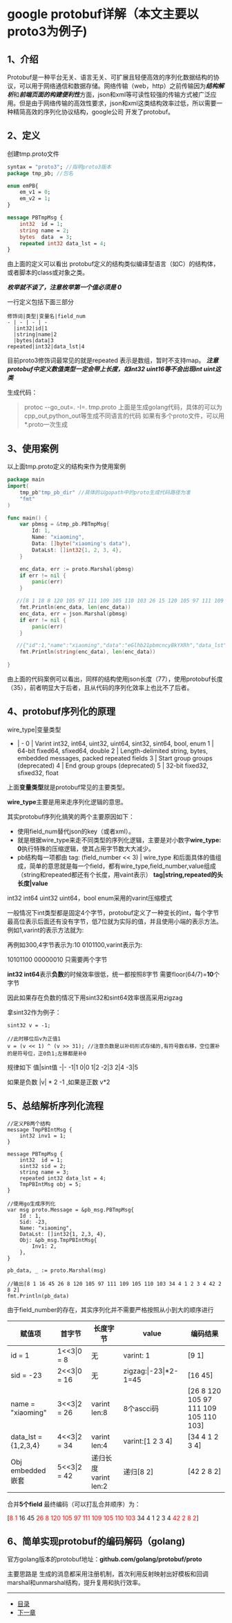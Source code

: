# google protobuf详解（本文主要以proto3为例子)



## 1、介绍
Protobuf是一种平台无关、语言无关、可扩展且轻便高效的序列化数据结构的协议，可以用于网络通信和数据存储。网络传输（web，http）之前传输因为***结构解析***和***前端页面的构建便利性***方面，json和xml等可读性较强的传输方式被广泛应用。但是由于网络传输的高效性要求，json和xml这类结构效率过低，所以需要一种精简高效的序列化协议结构，google公司 开发了protobuf。

## 2、定义
创建tmp.proto文件
```protobuf
syntax = "proto3"; //指明proto3版本
package tmp_pb; //包名

enum emPB{
	em_v1 = 0;
	em_v2 = 1;
}

message PBTmpMsg {
	int32  id = 1;
	string name = 2;
	bytes  data  = 3;
	repeated int32 data_lst = 4;
}

```

由上面的定义可以看出 protobuf定义的结构类似编译型语言（如C）的结构体，或者脚本的class或对象之类。

***枚举就不谈了，注意枚举第一个值必须是 0***

一行定义包括下面三部分

    修饰词|类型|变量名|field_num
    - | - | - | - 
      |int32|id|1
      |string|name|2
      |bytes|data|3
    repeated|int32|data_lst|4

目前proto3修饰词最常见的就是repeated 表示是数组，暂时不支持map。
***注意protobuf中定义数值类型一定会带上长度，如int32 uint16等不会出现int uint这类***

生成代码：
> protoc --go_out=. -I=. tmp.proto
	上面是生成golang代码，具体的可以为cpp_out,python_out等生成不同语言的代码
	如果有多个proto文件，可以用*.proto一次生成

## 3、使用案例
以上面tmp.proto定义的结构来作为使用案例

```go
package main
import(
	tmp_pb"tmp_pb_dir" //具体的以gopath中的proto生成代码路径为准
	"fmt"
)

func main() {
	var pbmsg = &tmp_pb.PBTmpMsg{
		Id: 1,
		Name: "xiaoming",
		Data: []byte("xiaoming's data"),
		DataLst: []int32{1, 2, 3, 4},
	}

	enc_data, err := proto.Marshal(pbmsg)
	if err != nil {
		panic(err)
	}

   //[8 1 18 8 120 105 97 111 109 105 110 103 26 15 120 105 97 111 109 105 110 103 39 115 32 100 97 116 97 34 4 1 2 3 4] 35
	fmt.Println(enc_data, len(enc_data))
	enc_data, err = json.Marshal(pbmsg)
	if err != nil {
		panic(err)
	}

   //{"id":1,"name":"xiaoming","data":"eGlhb21pbmcncyBkYXRh","data_lst":[1,2,3,4]} 77
	fmt.Println(string(enc_data), len(enc_data))
	
}

```
由上面的代码案例可以看出，同样的结构使用json长度（77），使用protobuf长度（35），前者明显大于后者，且从代码的序列化效率上也比不了后者。

## 4、protobuf序列化的原理
  wire_type|变量类型
  - | - 
  0	| Varint int32, int64, uint32, uint64, sint32, sint64, bool, enum
  1	| 64-bit fixed64, sfixed64, double
  2	| Length-delimited string, bytes, embedded messages, packed repeated fields
  3	| Start group groups (deprecated)
  4	| End group groups (deprecated)
  5	| 32-bit fixed32, sfixed32, float

上面**变量类型**就是protobuf常见的主要类型。

**wire_type**主要是用来走序列化逻辑的意思。

其实protobuf序列化搞笑的两个主要原因如下：

- 使用field_num替代json的key（或者xml）。
- 就是根据wire_type来走不同类型的序列化逻辑，主要是对小数字**wire_type: 0**执行特殊的压缩逻辑，使其占用字节数大大减少。
- pb结构每一项都由 tag: (field_number << 3) | wire_type 和后面具体的值组成，简单的意思就是每一个field，都有wire_type,field_number,value组成（string和repeated都还有个长度，用vaint表示）
  **tag|string,repeated的头长度|value**


int32 int64 uint32 uint64，bool enum采用的varint压缩模式

一般情况下int类型都是固定4个字节，protobuf定义了一种变长的int，每个字节最高位表示后面还有没有字节，低7位就为实际的值，并且使用小端的表示方法。例如1,varint的表示方法就为:

再例如300,4字节表示为:10 0101100,varint表示为:

10101100 00000010 只需要两个字节

**int32 int64**表示**负数**的时候效率很低，统一都按照8字节 需要floor(64/7)=**10**个字节

因此如果存在负数的情况下用sint32和sint64效率很高采用zigzag

拿sint32作为例子：

```伪代码
sint32 v = -1;

//此时移位后v为正值1
v = (v << 1) ^ (v >> 31); //注意负数是以补码形式存储的,有符号数右移，空位置补的是符号位，正0负1;左移都是补0

```
规律如下
值|sint值
-|-
-1|1
0|0
1|2
-2|3
2|4
-3|5

如果是负数 |v| * 2 -1 ,如果是正数 v*2

## 5、总结解析序列化流程

```伪代码
//定义PB两个结构
message TmpPBIntMsg {
    int32 inv1 = 1;
}

message PBTmpMsg {
    int32  id = 1;
    sint32 sid = 2;
    string name = 3;
    repeated int32 data_lst = 4;
    TmpPBIntMsg obj = 5;
}

//使用go生成序列化
var msg proto.Message = &pb_msg.PBTmpMsg{
    Id : 1,
    Sid: -23,
    Name: "xiaoming",
    DataLst: []int32{1, 2,3, 4},
    Obj: &pb_msg.TmpPBIntMsg{
    	Inv1: 2,
    },
}

pb_data, _ := proto.Marshal(msg)

//输出[8 1 16 45 26 8 120 105 97 111 109 105 110 103 34 4 1 2 3 4 42 2 8 2]
fmt.Println(pb_data)
```

由于field_number的存在，其实序列化并不需要严格按照从小到大的顺序进行

  赋值项|首字节|长度字节|value|编码结果
  -| - | -| - | - 
  id = 1|1<<3\|0 = 8  | 无|varint: 1 |[9 1]
  sid = -23|2<<3\|0 = 16  | 无|zigzag:\|-23\|*2-1=45 |[16 45]
  name = "xiaoming"|3<<3\|2 = 26  | varint len:8|8个ascci码|[26 8 120 105 97 111 109 105 110 103]
  data_lst = {1,2,3,4}|4<<3\|2 = 34  | varint len:4|varint:[1 2 3 4]| [34 4 1 2 3 4]
  Obj embedded嵌套|5<<3\|2 = 42  | 递归长度 varint len:2 |递归[8 2]| [42 2 8 2]

合并**5个field** 最终编码（可以打乱合并顺序）为：

[<font color='red'>8 1</font> 16 45 <font color='red'>26 8 120 105 97 111 109 105 110 103</font> 34 4 1 2 3 4 <font color='red'>42 2 8 2</font>]


## 6、简单实现protobuf的编码解码（golang)

官方golang版本的protobuf地址：**github.com/golang/protobuf/proto**

主要思路是 生成的消息都采用注册机制，首次利用反射映射出好模板和回调marshal和unmarshal结构，提升复用和执行效率。



-----

- [目录](pre.md)
- [下一章](4.2.md)







